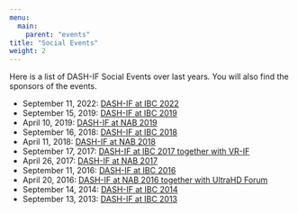 ```yaml
---
menu:
  main:
    parent: "events"
title: "Social Events"
weight: 2
---
```


Here is a list of DASH-IF Social Events over last years. You will also find the sponsors of the events.

* September 11, 2022: [DASH-IF at IBC 2022](https://dashifnetworking2022.eventbrite.com)
* September 15, 2019: [DASH-IF at IBC 2019](https://www.eventbrite.com/e/dash-industy-forum-ibc-2019-networking-reception-and-party-tickets-64970573735)
* April 10, 2019: [DASH-IF at NAB 2019](https://www.eventbrite.com/e/dash-industy-forum-nab-2019-networking-reception-and-party-tickets-57780672547)
* September 16, 2018: [DASH-IF at IBC 2018](https://www.eventbrite.com/e/dash-industry-forum-ibc-2018-networking-reception-and-party-tickets-48883786722)
* April 11, 2018: [DASH-IF at NAB 2018](https://www.eventbrite.com/e/dash-industry-forum-nab-2018-networking-reception-and-cocktail-party-tickets-43494255489)
* September 17, 2017: [DASH-IF at IBC 2017 together with VR-IF](https://www.eventbrite.com/e/dash-if-vr-if-networking-reception-ibc-2017-tickets-37174288297)
* April 26, 2017: [DASH-IF at NAB 2017](https://www.eventbrite.com/e/dash-if-networking-event-at-nab-2017-registration-33089614929)
* September 11, 2016: [DASH-IF at IBC 2016](https://www.eventbrite.com/e/dash-if-networking-event-at-ibc-2016-registration-27074261846)
* April 20, 2016: [DASH-IF at NAB 2016 together with UltraHD Forum](https://www.eventbrite.com/e/dash-if-ultra-hd-forum-networking-event-at-nab-2016-registration-23206245505)
* September 14, 2014: [DASH-IF at IBC 2014](https://www.eventbrite.com/e/dash-industry-forum-ibc-2014-networking-reception-at-the-heineken-brewery-registration-12467403339)
* September 13, 2013: [DASH-IF at IBC 2013](https://www.eventbrite.com/e/dash-industry-forum-ibc-networking-reception-registration-7791415333)
